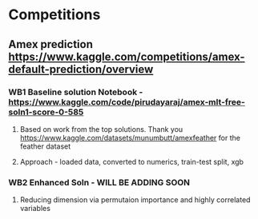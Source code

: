 # Competitions

## Amex prediction https://www.kaggle.com/competitions/amex-default-prediction/overview

### WB1 Baseline solution Notebook - https://www.kaggle.com/code/pirudayaraj/amex-mlt-free-soln1-score-0-585

1) Based on work from the top solutions. Thank you https://www.kaggle.com/datasets/munumbutt/amexfeather for the feather dataset

2) Approach - loaded data, converted to numerics, train-test split, xgb

### WB2 Enhanced Soln - WILL BE ADDING SOON

1) Reducing dimension via permutaion importance and highly correlated variables

 
